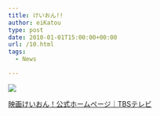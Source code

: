 ```yaml
---
title: けいおん!!
author: eiKatou
type: post
date: 2010-01-01T15:00:00+00:00
url: /10.html
tags:
  - News

---
```

<div class="section">
  <p>
    <img src="http://chart.apis.google.com/chart?chst=d_bubble_icon_texts_big_withshadow&#038;chld=music|bb|FFB573|000000|%e3%81%91%e3%81%84%e3%81%8a%e3%82%93%ef%bc%81%ef%bc%81|TBS%204%e6%9c%886%e6%97%a5%28%e7%81%ab%29%e3%82%88%e3%82%8a%e6%94%be%e9%80%81%e9%96%8b%e5%a7%8b%ef%bc%81|http://www.tbs.co.jp/anime/k-on/" />
  </p>
  
  <p>
    <a href="http://www.tbs.co.jp/anime/k-on/" target="_blank">映画けいおん！公式ホームページ｜TBSテレビ</a>
  </p>
</div>
